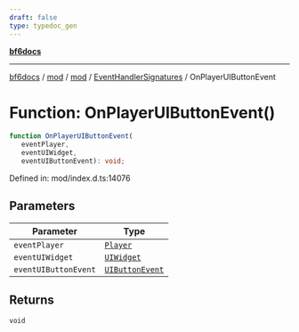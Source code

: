 ```yaml
---
draft: false
type: typedoc_gen
---
```


[**bf6docs**](../../../../_index.md)

***

[bf6docs](../../../../_index.md) / [mod](../../../_index.md) / [mod](../../_index.md) / [EventHandlerSignatures](../_index.md) / OnPlayerUIButtonEvent

# Function: OnPlayerUIButtonEvent()

```ts
function OnPlayerUIButtonEvent(
   eventPlayer, 
   eventUIWidget, 
   eventUIButtonEvent): void;
```

Defined in: mod/index.d.ts:14076

## Parameters

| Parameter | Type |
| ------ | ------ |
| `eventPlayer` | [`Player`](../../Player/_index.md) |
| `eventUIWidget` | [`UIWidget`](../../UIWidget/_index.md) |
| `eventUIButtonEvent` | [`UIButtonEvent`](../../UIButtonEvent/_index.md) |

## Returns

`void`
